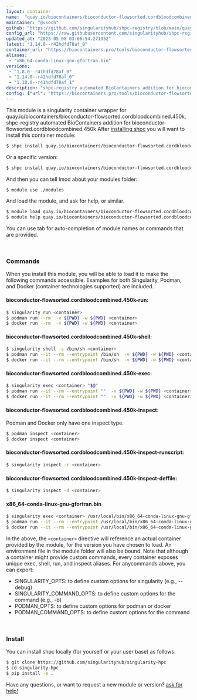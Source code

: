 ```yaml
---
layout: container
name:  "quay.io/biocontainers/bioconductor-flowsorted.cordbloodcombined.450k"
maintainer: "@vsoch"
github: "https://github.com/singularityhub/shpc-registry/blob/main/quay.io/biocontainers/bioconductor-flowsorted.cordbloodcombined.450k/container.yaml"
config_url: "https://raw.githubusercontent.com/singularityhub/shpc-registry/main/quay.io/biocontainers/bioconductor-flowsorted.cordbloodcombined.450k/container.yaml"
updated_at: "2023-05-08 03:06:54.271952"
latest: "1.14.0--r42hdfd78af_0"
container_url: "https://biocontainers.pro/tools/bioconductor-flowsorted.cordbloodcombined.450k"
aliases:
 - "x86_64-conda-linux-gnu-gfortran.bin"
versions:
 - "1.8.0--r41hdfd78af_0"
 - "1.14.0--r42hdfd78af_0"
 - "1.10.0--r41hdfd78af_1"
description: "shpc-registry automated BioContainers addition for bioconductor-flowsorted.cordbloodcombined.450k"
config: {"url": "https://biocontainers.pro/tools/bioconductor-flowsorted.cordbloodcombined.450k", "maintainer": "@vsoch", "description": "shpc-registry automated BioContainers addition for bioconductor-flowsorted.cordbloodcombined.450k", "latest": {"1.14.0--r42hdfd78af_0": "sha256:202ef62ecf328e89b5f3373719fc47d6700361ad670567bded2707ada5cc21cb"}, "tags": {"1.8.0--r41hdfd78af_0": "sha256:6bc0021db4dc576e58cec8d50ec1f00f52c4012d2e9e6a05a671da1f6fed14be", "1.14.0--r42hdfd78af_0": "sha256:202ef62ecf328e89b5f3373719fc47d6700361ad670567bded2707ada5cc21cb", "1.10.0--r41hdfd78af_1": "sha256:9d09ef880e256f499f4f1d0d0ffb2f0e3c1c3e162d9dc88dc6f92fddb3f00b73"}, "docker": "quay.io/biocontainers/bioconductor-flowsorted.cordbloodcombined.450k", "aliases": {"x86_64-conda-linux-gnu-gfortran.bin": "/usr/local/bin/x86_64-conda-linux-gnu-gfortran.bin"}}
---
```


This module is a singularity container wrapper for quay.io/biocontainers/bioconductor-flowsorted.cordbloodcombined.450k.
shpc-registry automated BioContainers addition for bioconductor-flowsorted.cordbloodcombined.450k
After [installing shpc](#install) you will want to install this container module:


```bash
$ shpc install quay.io/biocontainers/bioconductor-flowsorted.cordbloodcombined.450k
```

Or a specific version:

```bash
$ shpc install quay.io/biocontainers/bioconductor-flowsorted.cordbloodcombined.450k:1.14.0--r42hdfd78af_0
```

And then you can tell lmod about your modules folder:

```bash
$ module use ./modules
```

And load the module, and ask for help, or similar.

```bash
$ module load quay.io/biocontainers/bioconductor-flowsorted.cordbloodcombined.450k/1.14.0--r42hdfd78af_0
$ module help quay.io/biocontainers/bioconductor-flowsorted.cordbloodcombined.450k/1.14.0--r42hdfd78af_0
```

You can use tab for auto-completion of module names or commands that are provided.

<br>

### Commands

When you install this module, you will be able to load it to make the following commands accessible.
Examples for both Singularity, Podman, and Docker (container technologies supported) are included.

#### bioconductor-flowsorted.cordbloodcombined.450k-run:

```bash
$ singularity run <container>
$ podman run --rm  -v ${PWD} -w ${PWD} <container>
$ docker run --rm  -v ${PWD} -w ${PWD} <container>
```

#### bioconductor-flowsorted.cordbloodcombined.450k-shell:

```bash
$ singularity shell -s /bin/sh <container>
$ podman run --it --rm --entrypoint /bin/sh  -v ${PWD} -w ${PWD} <container>
$ docker run --it --rm --entrypoint /bin/sh  -v ${PWD} -w ${PWD} <container>
```

#### bioconductor-flowsorted.cordbloodcombined.450k-exec:

```bash
$ singularity exec <container> "$@"
$ podman run --it --rm --entrypoint ""  -v ${PWD} -w ${PWD} <container> "$@"
$ docker run --it --rm --entrypoint ""  -v ${PWD} -w ${PWD} <container> "$@"
```

#### bioconductor-flowsorted.cordbloodcombined.450k-inspect:

Podman and Docker only have one inspect type.

```bash
$ podman inspect <container>
$ docker inspect <container>
```

#### bioconductor-flowsorted.cordbloodcombined.450k-inspect-runscript:

```bash
$ singularity inspect -r <container>
```

#### bioconductor-flowsorted.cordbloodcombined.450k-inspect-deffile:

```bash
$ singularity inspect -d <container>
```


#### x86_64-conda-linux-gnu-gfortran.bin

```bash
$ singularity exec <container> /usr/local/bin/x86_64-conda-linux-gnu-gfortran.bin
$ podman run --it --rm --entrypoint /usr/local/bin/x86_64-conda-linux-gnu-gfortran.bin   -v ${PWD} -w ${PWD} <container> -c " $@"
$ docker run --it --rm --entrypoint /usr/local/bin/x86_64-conda-linux-gnu-gfortran.bin   -v ${PWD} -w ${PWD} <container> -c " $@"
```



In the above, the `<container>` directive will reference an actual container provided
by the module, for the version you have chosen to load. An environment file in the
module folder will also be bound. Note that although a container
might provide custom commands, every container exposes unique exec, shell, run, and
inspect aliases. For anycommands above, you can export:

 - SINGULARITY_OPTS: to define custom options for singularity (e.g., --debug)
 - SINGULARITY_COMMAND_OPTS: to define custom options for the command (e.g., -b)
 - PODMAN_OPTS: to define custom options for podman or docker
 - PODMAN_COMMAND_OPTS: to define custom options for the command

<br>

### Install

You can install shpc locally (for yourself or your user base) as follows:

```bash
$ git clone https://github.com/singularityhub/singularity-hpc
$ cd singularity-hpc
$ pip install -e .
```

Have any questions, or want to request a new module or version? [ask for help!](https://github.com/singularityhub/singularity-hpc/issues)